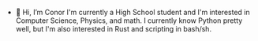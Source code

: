 - 👋 Hi, I’m Conor
I'm currently a High School student and I'm interested in Computer Science, Physics, and math.
I currently know Python pretty well, but I'm also interested in Rust and scripting in bash/sh.

<!---
conelul/conelul is a ✨ special ✨ repository because its `README.md` (this file) appears on your GitHub profile.
You can click the Preview link to take a look at your changes.
--->
